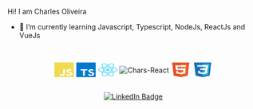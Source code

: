 Hi! I am Charles Oliveira

- 🌱 I’m currently learning Javascript, Typescript, NodeJs, ReactJs and VueJs

##

<br/>
  
<div align="center">
  <img align="center" alt="Chars-Js" height="30" width="40" src="https://raw.githubusercontent.com/devicons/devicon/master/icons/javascript/javascript-plain.svg">
  <img align="center" alt="Chars-Ts" height="30" width="40" src="https://raw.githubusercontent.com/devicons/devicon/master/icons/typescript/typescript-plain.svg">
  <img align="center" alt="Chars-React" height="30" width="40" src="https://raw.githubusercontent.com/devicons/devicon/master/icons/react/react-original.svg">
  <img align="center" alt="Chars-React" height="30" width="40" src="https://cdn.jsdelivr.net/gh/devicons/devicon/icons/vuejs/vuejs-original.svg" />
  <img align="center" alt="Chars-HTML" height="30" width="40" src="https://raw.githubusercontent.com/devicons/devicon/master/icons/html5/html5-original.svg">
  <img align="center" alt="Chars-CSS" height="30" width="40" src="https://raw.githubusercontent.com/devicons/devicon/master/icons/css3/css3-original.svg">
<div/>
  
  ##
  
<div>
  <a href="https://www.linkedin.com/in/charleslimaoliveira" target="_blank">
    <img src="https://img.shields.io/badge/LinkedIn-0077B5?style=for-the-badge&logo=linkedin&logoColor=white" alt="LinkedIn Badge">
  </a>

<div/>



